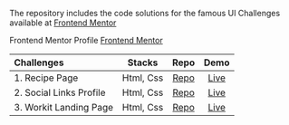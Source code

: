 The repository includes the code solutions for the famous UI Challenges available at [Frontend Mentor](https://www.frontendmentor.io/challenges)

Frontend Mentor Profile [Frontend Mentor](https://www.frontendmentor.io/profile/KKajet)

| Challenges              |  Stacks   |                                           Repo                                           |                                  Demo                                  |
| :---------------------- | :-------: | :--------------------------------------------------------------------------------------: | :--------------------------------------------------------------------: |
| 1. Recipe Page          | Html, Css |        [Repo](https://github.com/KKajet/frontend-mentor/tree/main/fm-recipe-page)        |  [Live](https://frontend-mentor-recipe-page-blush.vercel.app/)  |
| 2. Social Links Profile | Html, Css | [Repo](https://github.com/KKajet/frontend-mentor/tree/main/fm-social-links-profile-main) | [Live](https://frontend-mentor-social-links-profile-six.vercel.app/) |
| 3. Workit Landing Page | Html, Css | [Repo](https://github.com/KKajet/frontend-mentor/tree/main/fm-workit-landing-page) | [Live](https://frontend-mentor-workit-landing-page.vercel.app/) |
